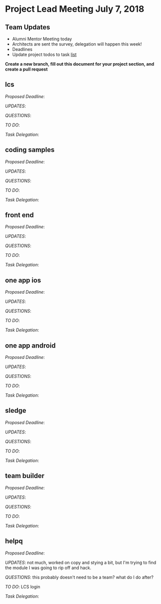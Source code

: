 # Project Lead Meeting July 7, 2018
## Team Updates
* Alumni Mentor Meeting today
* Architects are sent the survey, delegation will happen this week!
* Deadlines
* Update project todos to task [list](https://blog.github.com/2014-04-28-task-lists-in-all-markdown-documents/)

**Create a new branch, fill out this document for your project section, and create a pull request**

## lcs

_Proposed Deadline_:

_UPDATES_:

_QUESTIONS_:

_TO DO_:

_Task Delegation_:

## coding samples

_Proposed Deadline_:

_UPDATES_:

_QUESTIONS_:

_TO DO_:

_Task Delegation_:

## front end

_Proposed Deadline_:

_UPDATES_:

_QUESTIONS_:

_TO DO_:

_Task Delegation_:

## one app ios

_Proposed Deadline_:

_UPDATES_:

_QUESTIONS_:

_TO DO_:

_Task Delegation_:

## one app android

_Proposed Deadline_:

_UPDATES_:

_QUESTIONS_:

_TO DO_:

_Task Delegation_:

## sledge

_Proposed Deadline_:

_UPDATES_:

_QUESTIONS_:

_TO DO_:

_Task Delegation_:

## team builder

_Proposed Deadline_:

_UPDATES_:

_QUESTIONS_:

_TO DO_:

_Task Delegation_:

## helpq

_Proposed Deadline_:

_UPDATES_:
not much, worked on copy and stying a bit, but I'm trying to find
the module I was going to rip off and hack.

_QUESTIONS_:
this probably doesn't need to be a team? what do I do after?

_TO DO_:
LCS login

_Task Delegation_:

